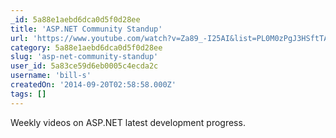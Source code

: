 ```yaml
---
_id: 5a88e1aebd6dca0d5f0d28ee
title: 'ASP.NET Community Standup'
url: 'https://www.youtube.com/watch?v=Za89_-I25AI&list=PL0M0zPgJ3HSftTAAHttA3JQU4vOjXFquF'
category: 5a88e1aebd6dca0d5f0d28ee
slug: 'asp-net-community-standup'
user_id: 5a83ce59d6eb0005c4ecda2c
username: 'bill-s'
createdOn: '2014-09-20T02:58:58.000Z'
tags: []
---
```


Weekly videos on ASP.NET latest development progress.
